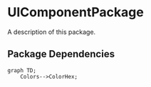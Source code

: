 # UIComponentPackage

A description of this package.

## Package Dependencies
```mermaid
graph TD;
    Colors-->ColorHex;
```
